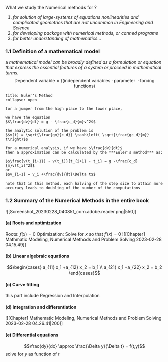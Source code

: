 What we study the Numerical methods for ?
1. *for solution of large-systems of equations nonlinearities and complicated geometries  that are not uncommon in Engineering and Science*
2. *for developing package with numerical methods, or canned programs*
3. *for better understanding of mathematics...*

### 1.1 Definition of a mathematical model

a  *mathematical model can be broadly defined as a formulation or equation that express the essential features of a system or proceed in mathematical terms.*
$$\text{Dependent variable} = f \left( \text{independent variables} \cdot \text{parameter }\cdot \text{forcing functions} \right)$$

`````ad-example
title: Euler's Method
collapse: open

for a jumper from the high place to the lower place,

we have the equation 
$$\frac{dv}{dt} = g - \frac{c_d}{m}v^2$$

the analytic solution of the problem is
$$v(t) = \sqrt{\frac{gm}{c_d}} \tanh\left( \sqrt{\frac{gc_d}{m}} t\right)$$

for a numerical analysis, if we have $\frac{dv}{dt}$
then a approximation can be calculated by the ***Euler's method*** as:

$$\frac{v(t_{i+1}) - v(t_i)}{t_{i+1} - t_i} = g -\frac{c_d}{m}v(t_i)^2$$
or
$$v_{i+1} = v_i +\frac{dv}{dt}\Delta t$$

note that in this method, each halving of the step size to attain more accuracy leads to doubling of the number of the computations
`````

### 1.2 Summary of the  Numerical Methods in the entire book 

![[Screenshot_20230228_040851_com.adobe.reader.png|550]]

#### (a) Roots and optimization 
Roots: $f(x) =0$
Optimization: 
Solve for $x$ so that $f'(x) = 0$
![[Chapter1 Mathmatic Modeling, Numerical Methods and Problem Solving 2023-02-28 04.15.49]]

#### (b) Linear algebraic equations 
$$\begin{cases}
a_{11} x_1 +a_{12} x_2 = b_1 \\
a_{21} x_1 +a_{22} x_2 = b_2
\end{cases}$$
#### (c) Curve fitting 
this part include Regression and Interpolation 

#### (d) Integration and differentiation 

![[Chapter1 Mathematic Modeling, Numerical Methods and Problem Solving 2023-02-28 04.26.41|200]]

#### (e) Differential equations
$$\frac{dy}{dx} \approx \frac{\Delta y}{\Delta t} = f(t,y)$$
solve for $y$ as function of $t$

